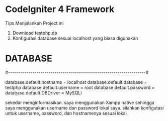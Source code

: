 # CodeIgniter 4 Framework

Tips Menjalankan Project ini

1. Download testphp.db
2. Konfigurasi database sesuai localhost yang biasa digunakan

# DATABASE

#--------------------------------------------------------------------#

database.default.hostname = localhost
database.default.database = testphp
database.default.username = root
database.default.password =
database.default.DBDriver = MySQLi

sekedar menginformasikan.
saya menggunakan Xampp native sehingga saya menggunakan username dan password lokal saya.
silahkan konfigutasi untuk username, password, dan hostnamenya sesuai lokal
